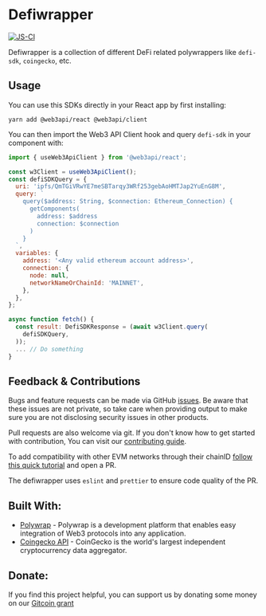 # Defiwrapper
[![JS-CI](https://github.com/Niraj-Kamdar/defi-sdk-polywrapper/actions/workflows/js-ci.yml/badge.svg)](https://github.com/Niraj-Kamdar/defi-sdk-polywrapper/actions/workflows/js-ci.yml)

Defiwrapper is a collection of different DeFi related polywrappers like `defi-sdk`, `coingecko`, etc.

## Usage

You can use this SDKs directly in your React app by first installing:
```console
yarn add @web3api/react @web3api/client
```

You can then import the Web3 API Client hook and query `defi-sdk` in your component with:
```js
import { useWeb3ApiClient } from '@web3api/react';

const w3Client = useWeb3ApiClient();
const defiSDKQuery = {
  uri: 'ipfs/QmTGiVRwYE7meSBTarqy3WRf253gebAoHMTJap2YuEnG8M',
  query: `
    query($address: String, $connection: Ethereum_Connection) {
      getComponents(
        address: $address
        connection: $connection
      )
    }
  `,
  variables: {
    address: '<Any valid ethereum account address>',
    connection: {
      node: null,
      networkNameOrChainId: 'MAINNET',
    },
  },
};

async function fetch() {
  const result: DefiSDKResponse = (await w3Client.query(
    defiSDKQuery,
  ));
  ... // Do something
}

```
## Feedback & Contributions
Bugs and feature requests can be made via GitHub [issues](https://github.com/Niraj-Kamdar/defiwrapper/issues/new). Be aware that these issues are not private, so take care when providing output to make sure you are not disclosing security issues in other products.

Pull requests are also welcome via git. If you don't know how to get started with contribution, 
You can visit our [contributing guide](./CONTRIBUTING.md).

To add compatibility with other EVM networks through their chainID [follow this quick tutorial](./packages/defi-sdk/src/query/networks/README.md) and open a PR.

The defiwrapper uses `eslint` and `prettier` to ensure code quality of the PR.

## Built With:
- [Polywrap](https://polywrap.io/#/) - Polywrap is a development platform that enables easy integration of Web3 protocols into any application.
- [Coingecko API](https://www.coingecko.com/en/api/documentation) - CoinGecko is the world's largest independent cryptocurrency data aggregator.


## Donate:
If you find this project helpful, you can support us by donating some money on our [Gitcoin grant](https://gitcoin.co/grants/3510/defi-sdk-polywrapper) 

